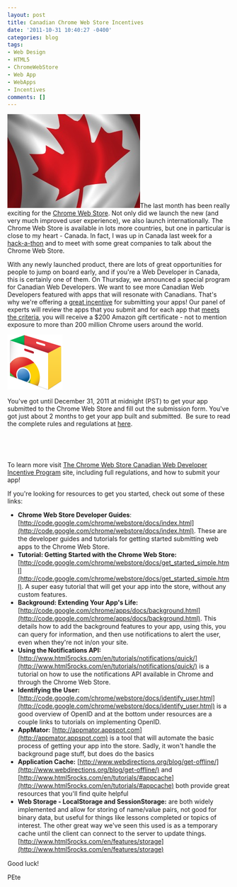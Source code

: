 ```yaml
---
layout: post
title: Canadian Chrome Web Store Incentives
date: '2011-10-31 10:40:27 -0400'
categories: blog
tags:
- Web Design
- HTML5
- ChromeWebStore
- Web App
- WebApps
- Incentives
comments: []
---
```

[![](/assets/flag_canada3-300x212.jpg "flag_canada3")](/assets/flag_canada3.jpg)The last month has been really exciting for the [Chrome Web Store](http://bit.ly/tcqrrG). Not only did we launch the new (and very much improved user experience), we also launch internationally. The Chrome Web Store is available in lots more countries, but one in particular is close to my heart - Canada. In fact, I was up in Canada last week for a [hack-a-thon](http://webapphackmtl.eventbrite.com/) and to meet with some great companies to talk about the Chrome Web Store.

With any newly launched product, there are lots of great opportunities for people to jump on board early, and if you're a Web Developer in Canada, this is certainly one of them. On Thursday, we announced a special program for Canadian Web Developers. We want to see more Canadian Web Developers featured with apps that will resonate with Canadians. That's why we're offering a [great incentive](http://bit.ly/s4O0Fn) for submitting your apps! Our panel of experts will review the apps that you submit and for each app that [meets the criteria](http://bit.ly/sT3UzT), you will receive a $200 Amazon gift certificate - not to mention exposure to more than 200 million Chrome users around the world.

![Chrome Web Store - Shopping Bag](/assets/cws-bag.png "Chrome Web Store")

You've got until December 31, 2011 at midnight (PST) to get your app submitted to the Chrome Web Store and fill out the submission form. You've got just about 2 months to get your app built and submitted.  Be sure to read the complete rules and regulations at [here](http://bit.ly/sT3UzT).

&nbsp;

&nbsp;

To learn more visit [The Chrome Web Store Canadian Web Developer Incentive Program](http://bit.ly/s4O0Fn) site, including full regulations, and how to submit your app!

If you're looking for resources to get you started, check out some of these links:

*   <span class="Apple-style-span" style="line-height: 18px;">**Chrome Web Store Developer Guides**: [http://code.google.com/chrome/webstore/docs/index.html](http://code.google.com/chrome/webstore/docs/index.html). These are the developer guides and tutorials for getting started submitting web apps to the Chrome Web Store.</span>
*   <span class="Apple-style-span" style="line-height: 18px;">**Tutorial: Getting Started with the Chrome Web Store:** [http://code.google.com/chrome/webstore/docs/get_started_simple.html](http://code.google.com/chrome/webstore/docs/get_started_simple.html). A super easy tutorial that will get your app into the store, without any custom features.</span>
*   <span class="Apple-style-span" style="line-height: 18px;">**Background: Extending Your App's Life:** [http://code.google.com/chrome/apps/docs/background.html](http://code.google.com/chrome/apps/docs/background.html). This details how to add the background features to your app, using this, you can query for information, and then use notifications to alert the user, even when they're not in/on your site.</span>
*   <span class="Apple-style-span" style="line-height: 18px;">**Using the Notifications API:** [http://www.html5rocks.com/en/tutorials/notifications/quick/](http://www.html5rocks.com/en/tutorials/notifications/quick/) is a tutorial on how to use the notifications API available in Chrome and through the Chrome Web Store.</span>
*   <span class="Apple-style-span" style="line-height: 18px;">**Identifying the User:** [http://code.google.com/chrome/webstore/docs/identify_user.html](http://code.google.com/chrome/webstore/docs/identify_user.html) is a good overview of OpenID and at the bottom under resources are a couple links to tutorials on implementing OpenID.</span>
*   <span class="Apple-style-span" style="line-height: 18px;">**AppMator:** [http://appmator.appspot.com](http://appmator.appspot.com) is a tool that will automate the basic process of getting your app into the store. Sadly, it won't handle the background page stuff, but does do the basics</span>
*   <span class="Apple-style-span" style="line-height: 18px;">**Application Cache:** [http://www.webdirections.org/blog/get-offline/](http://www.webdirections.org/blog/get-offline/) and [http://www.html5rocks.com/en/tutorials/#appcache](http://www.html5rocks.com/en/tutorials/#appcache) both provide great resources that you'll find quite helpful</span>
*   <span class="Apple-style-span" style="line-height: 18px;">**Web Storage - LocalStorage and SessionStorage:** are both widely implemented and allow for storing of name/value pairs, not good for binary data, but useful for things like lessons completed or topics of interest. The other great way we've seen this used is as a temporary cache until the client can connect to the server to update things. [http://www.html5rocks.com/en/features/storage](http://www.html5rocks.com/en/features/storage)</span>

Good luck!

PEte
